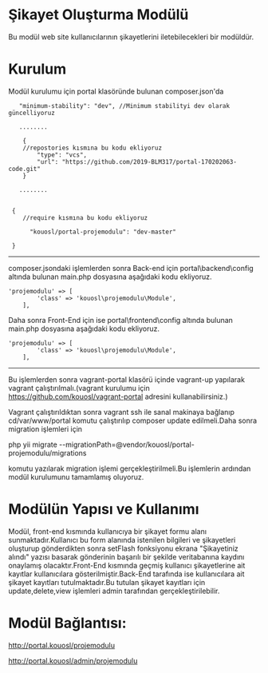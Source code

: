 # Şikayet Oluşturma Modülü

Bu modül web site kullanıcılarının şikayetlerini iletebilecekleri bir modüldür.


# Kurulum

Modül kurulumu için portal klasöründe bulunan composer.json'da 
 
 		
       "minimum-stability": "dev", //Minimum stabilityi dev olarak güncelliyoruz
       
       ........
        
 		{
        //repostories kısmına bu kodu ekliyoruz
            "type": "vcs",
            "url": "https://github.com/2019-BLM317/portal-170202063-code.git"
        }

	   ........


     {         
     	//require kısmına bu kodu ekliyoruz
        
          "kouosl/portal-projemodulu": "dev-master"
   	 
     }
     
---------
composer.jsondaki işlemlerden sonra Back-end için portal\backend\config altında bulunan main.php dosyasına aşağıdaki kodu ekliyoruz.
	
    'projemodulu' => [
            'class' => 'kouosl\projemodulu\Module',
        ],
        
Daha sonra Front-End için ise portal\frontend\config altında bulunan main.php dosyasına aşağıdaki kodu ekliyoruz.
	
    'projemodulu' => [
            'class' => 'kouosl\projemodulu\Module',
        ],
---------
Bu işlemlerden sonra vagrant-portal klasörü içinde vagrant-up yapılarak vagrant çalıştırılmalı.(vagrant kurulumu için https://github.com/kouosl/vagrant-portal adresini kullanabilirsiniz.)

Vagrant çalıştırıldıktan sonra vagrant ssh ile sanal makinaya bağlanıp 
cd/var/www/portal komutu çalıştırılıp composer update edilmeli.Daha sonra migration işlemleri için 

php yii migrate --migrationPath=@vendor/kouosl/portal-projemodulu/migrations

komutu yazılarak migration işlemi gerçekleştirilmeli.Bu işlemlerin ardından modül kurulumunu tamamlamış oluyoruz.

# Modülün Yapısı ve Kullanımı
Modül, front-end kısmında kullanıcıya bir şikayet formu alanı sunmaktadır.Kullanıcı bu form alanında istenilen bilgileri ve şikayetleri oluşturup gönderdikten sonra setFlash fonksiyonu ekrana "Şikayetiniz alındı" yazısı basarak gönderinin başarılı bir şekilde veritabanına kaydını onaylamış olacaktır.Front-End kısmında geçmiş kullanıcı şikayetlerine ait kayıtlar kullanıcılara gösterilmiştir.Back-End tarafında ise kullanıcılara ait şikayet kayıtları tutulmaktadır.Bu tutulan şikayet kayıtları için update,delete,view işlemleri admin tarafından gerçekleştirilebilir.

# Modül Bağlantısı:

http://portal.kouosl/projemodulu

http://portal.kouosl/admin/projemodulu


